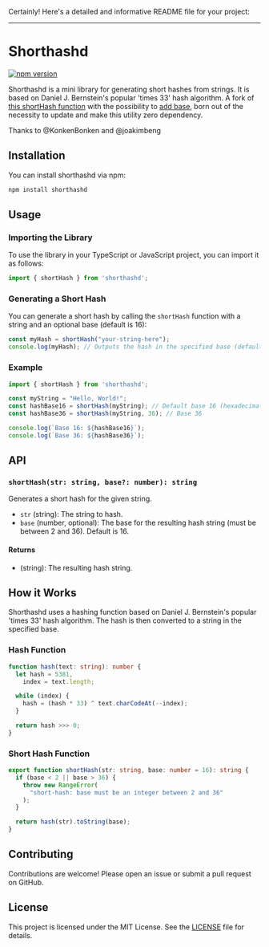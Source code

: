 Certainly! Here's a detailed and informative README file for your project:

---

# Shorthashd

[![npm version](https://badge.fury.io/js/shorthashd.svg)](https://badge.fury.io/js/shorthashd)

Shorthashd is a mini library for generating short hashes from strings. It is based on Daniel J. Bernstein's popular 'times 33' hash algorithm. A fork of [this shortHash function](https://github.com/joakimbeng/short-hash) with the possibility to [add base](https://github.com/joakimbeng/short-hash/pull/4/files), born out of the necessity to update and make this utility zero dependency.

Thanks to @KonkenBonken and @joakimbeng

## Installation

You can install shorthashd via npm:

```bash
npm install shorthashd
```

## Usage

### Importing the Library

To use the library in your TypeScript or JavaScript project, you can import it as follows:

```typescript
import { shortHash } from 'shorthashd';
```

### Generating a Short Hash

You can generate a short hash by calling the `shortHash` function with a string and an optional base (default is 16):

```typescript
const myHash = shortHash("your-string-here");
console.log(myHash); // Outputs the hash in the specified base (default is hexadecimal)
```

### Example

```typescript
import { shortHash } from 'shorthashd';

const myString = "Hello, World!";
const hashBase16 = shortHash(myString); // Default base 16 (hexadecimal)
const hashBase36 = shortHash(myString, 36); // Base 36

console.log(`Base 16: ${hashBase16}`);
console.log(`Base 36: ${hashBase36}`);
```

## API

### `shortHash(str: string, base?: number): string`

Generates a short hash for the given string.

- `str` (string): The string to hash.
- `base` (number, optional): The base for the resulting hash string (must be between 2 and 36). Default is 16.

#### Returns

- (string): The resulting hash string.

## How it Works

Shorthashd uses a hashing function based on Daniel J. Bernstein's popular 'times 33' hash algorithm. The hash is then converted to a string in the specified base.

### Hash Function

```typescript
function hash(text: string): number {
  let hash = 5381,
    index = text.length;

  while (index) {
    hash = (hash * 33) ^ text.charCodeAt(--index);
  }

  return hash >>> 0;
}
```

### Short Hash Function

```typescript
export function shortHash(str: string, base: number = 16): string {
  if (base < 2 || base > 36) {
    throw new RangeError(
      "short-hash: base must be an integer between 2 and 36"
    );
  }

  return hash(str).toString(base);
}
```

## Contributing

Contributions are welcome! Please open an issue or submit a pull request on GitHub.

## License

This project is licensed under the MIT License. See the [LICENSE](LICENSE) file for details.